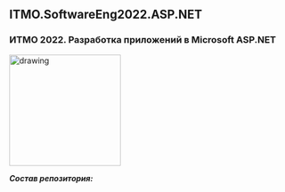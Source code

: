 ## ITMO.SoftwareEng2022.ASP.NET
### ИТМО 2022. Разработка приложений в Microsoft ASP.NET
<img src="https://ie.wampi.ru/2022/09/27/ASP_NET.png" alt="drawing" width="200"/>

***Состав репозитория:***
